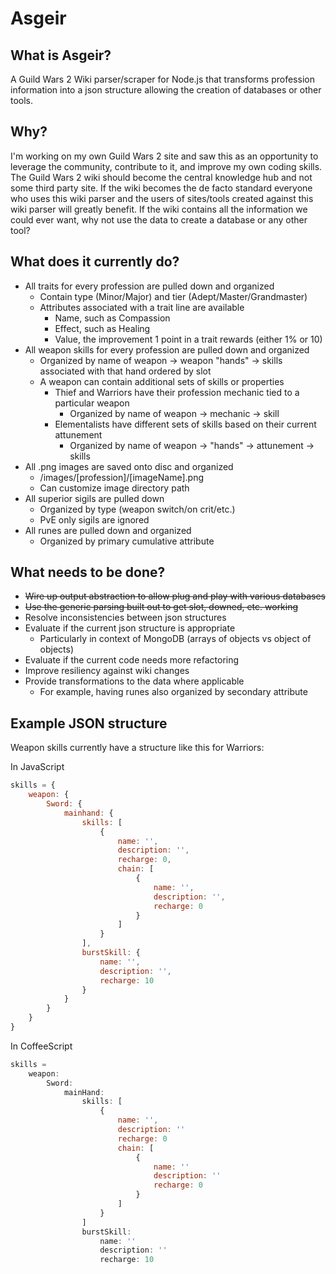 Asgeir
======

What is Asgeir?
---------------
A Guild Wars 2 Wiki parser/scraper for Node.js that transforms profession information into a json structure allowing the creation of databases or other tools. 

Why?
----
I'm working on my own Guild Wars 2 site and saw this as an opportunity to leverage the community, contribute to it, and improve my own coding skills. The Guild Wars 2 wiki should become the central knowledge hub and not some third party site. If the wiki becomes the de facto standard everyone who uses this wiki parser and the users of sites/tools created against this wiki parser will greatly benefit. If the wiki contains all the information we could ever want, why not use the data to create a database or any other tool?

What does it currently do?
--------------------------
- All traits for every profession are pulled down and organized
	- Contain type (Minor/Major) and tier (Adept/Master/Grandmaster)
	- Attributes associated with a trait line are available
		- Name, such as Compassion
		- Effect, such as Healing 
		- Value, the improvement 1 point in a trait rewards (either 1% or 10)
- All weapon skills for every profession are pulled down and organized
	- Organized by name of weapon -> weapon "hands" -> skills associated with that hand ordered by slot
	- A weapon can contain additional sets of skills or properties
		- Thief and Warriors have their profession mechanic tied to a particular weapon
			- Organized by name of weapon -> mechanic -> skill
		- Elementalists have different sets of skills based on their current attunement
			- Organized by name of weapon -> "hands" -> attunement -> skills
- All .png images are saved onto disc and organized
	- /images/[profession]/[imageName].png
	- Can customize image directory path
- All superior sigils are pulled down
	- Organized by type (weapon switch/on crit/etc.)
	- PvE only sigils are ignored
- All runes are pulled down and organized
	- Organized by primary cumulative attribute

What needs to be done?
----------------------
- ~~Wire up output abstraction to allow plug and play with various databases~~
- ~~Use the generic parsing built out to get slot, downed, etc. working~~
- Resolve inconsistencies between json structures
- Evaluate if the current json structure is appropriate
	- Particularly in context of MongoDB (arrays of objects vs object of objects)
- Evaluate if the current code needs more refactoring
- Improve resiliency against wiki changes
- Provide transformations to the data where applicable
	- For example, having runes also organized by secondary attribute

Example JSON structure
----------------------
Weapon skills currently have a structure like this for Warriors:

In JavaScript
```javascript
skills = {
	weapon: {
		Sword: {
			mainhand: {
				skills: [
					{
						name: '',
						description: '',							
						recharge: 0,
						chain: [
							{
								name: '',
								description: '',
								recharge: 0
							}
						]
					}
				],
				burstSkill: {
					name: '',
					description: '',
					recharge: 10
				}
			}
		}
	}
}
```
In CoffeeScript
```javascript
skills =
	weapon:
		Sword:
			mainHand:
				skills: [
					{
						name: '',
						description: ''							
						recharge: 0
						chain: [
							{
								name: ''
								description: ''
								recharge: 0
							}
						]
					}
				]
				burstSkill:
					name: ''
					description: ''
					recharge: 10		
```